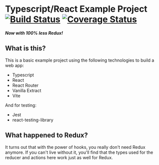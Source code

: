 # Typescript/React Example Project [![Build Status](https://travis-ci.org/drewschrauf/typescript-react-redux.svg?branch=master)](https://travis-ci.org/drewschrauf/typescript-react-redux) [![Coverage Status](https://coveralls.io/repos/github/drewschrauf/typescript-react-redux/badge.svg?branch=master)](https://coveralls.io/github/drewschrauf/typescript-react-redux?branch=master)

_**Now with 100% less Redux!**_

## What is this?

This is a basic example project using the following technologies to build a web app:

- Typescript
- React
- React Router
- Vanilla Extract
- Vite

And for testing:

- Jest
- react-testing-library

## What happened to Redux?

It turns out that with the power of hooks, you really don't need Redux anymore. If you can't live without it, you'll find that the types used for the reducer and actions here work just as well for Redux.
